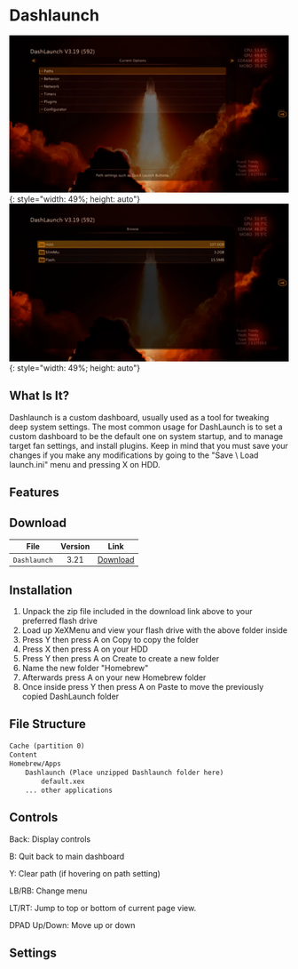 # Dashlaunch

![](assets/images/Dashlaunch1.png){: style="width: 49%; height: auto"}
![](assets/images/Dashlaunch2.png){: style="width: 49%; height: auto"}

## What Is It?

Dashlaunch is a custom dashboard, usually used as a tool for tweaking deep system settings. The most common usage for DashLaunch is to set a custom dashboard to be the default one on system startup, and to manage target fan settings, and install plugins. Keep in mind that you must save your changes if you make any modifications by going to the "Save \ Load launch.ini" menu and pressing X on HDD.

## Features

## Download

| File         | Version | Link                                  |
|--------------|:-------:|--------------------------------------|
| `Dashlaunch` |  3.21   | [Download](https://drive.google.com/file/d/1O-IkxIrocMc2sk3mBbKnA7gJSWWWqod0/view?usp=sharing)  |

## Installation

1. Unpack the zip file included in the download link above to your preferred flash drive
2. Load up XeXMenu and view your flash drive with the above folder inside
3. Press Y then press A on Copy to copy the folder
4. Press X then press A on your HDD
5. Press Y then press A on Create to create a new folder
6. Name the new folder "Homebrew"
7. Afterwards press A on your new Homebrew folder
8. Once inside press Y then press A on Paste to move the previously copied DashLaunch folder

## File Structure

``` { .yaml .no-copy }
Cache (partition 0)
Content
Homebrew/Apps
    Dashlaunch (Place unzipped Dashlaunch folder here)
        default.xex
    ... other applications
```

## Controls

Back: Display controls

B: Quit back to main dashboard

Y: Clear path (if hovering on path setting)

LB/RB: Change menu

LT/RT: Jump to top or bottom of current page view.

DPAD Up/Down: Move up or down

## Settings
